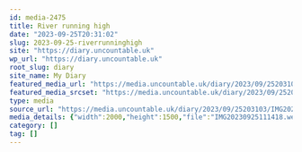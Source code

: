 ```yaml
---
id: media-2475
title: River running high
date: "2023-09-25T20:31:02"
slug: 2023-09-25-riverrunninghigh
site: "https://diary.uncountable.uk"
wp_url: "https://diary.uncountable.uk"
root_slug: diary
site_name: My Diary
featured_media_url: "https://media.uncountable.uk/diary/2023/09/25203103/IMG20230925111418.webp"
featured_media_srcset: "https://media.uncountable.uk/diary/2023/09/25203103/IMG20230925111418-300x225.webp 300w, https://media.uncountable.uk/diary/2023/09/25203103/IMG20230925111418-1024x768.webp 1024w, https://media.uncountable.uk/diary/2023/09/25203103/IMG20230925111418-150x150.webp 150w, https://media.uncountable.uk/diary/2023/09/25203103/IMG20230925111418-640x480.webp 640w, https://media.uncountable.uk/diary/2023/09/25203103/IMG20230925111418.webp 2000w"
type: media
source_url: "https://media.uncountable.uk/diary/2023/09/25203103/IMG20230925111418.webp"
media_details: {"width":2000,"height":1500,"file":"IMG20230925111418.webp","filesize":198824,"sizes":{"medium":{"file":"IMG20230925111418-300x225.webp","width":300,"height":225,"filesize":21638,"mime_type":"image/webp","source_url":"https://media.uncountable.uk/diary/2023/09/25203103/IMG20230925111418-300x225.webp"},"large":{"file":"IMG20230925111418-1024x768.webp","width":1024,"height":768,"filesize":245276,"mime_type":"image/webp","source_url":"https://media.uncountable.uk/diary/2023/09/25203103/IMG20230925111418-1024x768.webp"},"thumbnail":{"file":"IMG20230925111418-150x150.webp","width":150,"height":150,"filesize":7828,"mime_type":"image/webp","source_url":"https://media.uncountable.uk/diary/2023/09/25203103/IMG20230925111418-150x150.webp"},"mobwidth":{"file":"IMG20230925111418-640x480.webp","width":640,"height":480,"filesize":99322,"mime_type":"image/webp","source_url":"https://media.uncountable.uk/diary/2023/09/25203103/IMG20230925111418-640x480.webp"},"full":{"file":"IMG20230925111418.webp","width":2000,"height":1500,"mime_type":"image/webp","source_url":"https://media.uncountable.uk/diary/2023/09/25203103/IMG20230925111418.webp"}},"image_meta":{"aperture":"0","credit":"","camera":"","caption":"","created_timestamp":"0","copyright":"","focal_length":"0","iso":"0","shutter_speed":"0","title":"","orientation":"0","keywords":[]}}
category: []
tag: []
---
```



